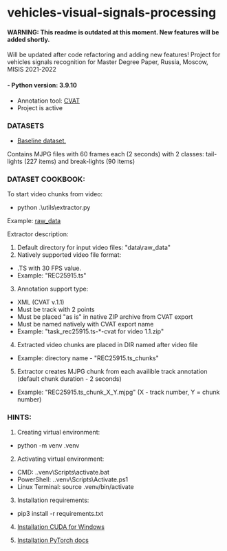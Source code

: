 # vehicles-visual-signals-processing
#### WARNING: This readme is outdated at this moment. New features will be added shortly.

Will be updated after code refactoring and adding new features!
Project for vehicles signals recognition for Master Degree Paper, Russia, Moscow, MISIS 2021-2022
#### - Python version: 3.9.10
- Annotation tool: [CVAT](https://github.com/openvinotoolkit/cvat)
- Project is active


### DATASETS

- [Baseline dataset.](https://drive.google.com/file/d/1CFDdmcM0Uq_-6dC8D8aA-VsR2-XPrqdZ/view?usp=sharing)

Contains MJPG files with 60 frames each (2 seconds) with 2 classes: tail-lights (227 items) and break-lights (90 items)


### DATASET COOKBOOK:

To start video chunks from video:
- python .\utils\extractor.py

Example: [raw_data](https://drive.google.com/file/d/1LLeEocagJBVZa4zk1njnUfN_9wyF0KTc/view?usp=sharing)

Extractor description:
1. Default directory for input video files: "data\raw_data"
2. Natively supported video file format:
- .TS with 30 FPS value.
- Example: "REC25915.ts"
3. Annotation support type:
- XML (CVAT v.1.1)
- Must be track with 2 points
- Must be placed "as is" in native ZIP archive from CVAT export
- Must be named natively with CVAT export name
- Example: "task_rec25915.ts-*-cvat for video 1.1.zip"
4. Extracted video chunks are placed in DIR named after video file
- Example: directory name - "REC25915.ts_chunks"
5. Extractor creates MJPG chunk from each availible track annotation (default chunk duration - 2 seconds)
- Example: "REC25915.ts_chunk_X_Y.mjpg" (X - track number, Y = chunk number)


### HINTS:
1. Creating virtual environment:
- python -m venv .venv

2. Activating virtual environment:
- CMD: .\.venv\Scripts\activate.bat
- PowerShell: .\.venv\Scripts\Activate.ps1
- Linux Terminal: source .venv/bin/activate

3. Installation requirements:
- pip3 install -r requirements.txt

4. [Installation CUDA for Windows](https://docs.nvidia.com/cuda/cuda-installation-guide-microsoft-windows/index.html)

5. [Installation PyTorch docs](https://pytorch.org/get-started/locally/)
